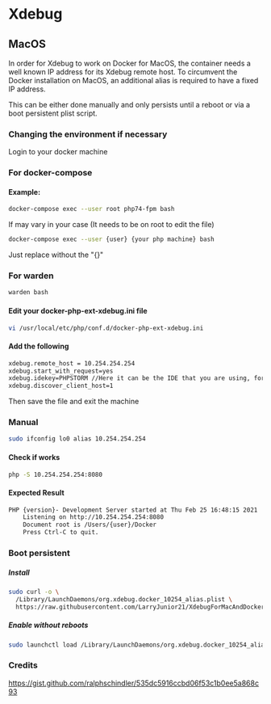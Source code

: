 # Xdebug


## MacOS

In order for Xdebug to work on Docker for MacOS, the container needs a well known IP address
for its Xdebug remote host. To circumvent the Docker installation on MacOS, an additional
alias is required to have a fixed IP address.

This can be either done manually and only persists until a reboot or via a boot persistent
plist script.

### Changing the environment if necessary

Login to your docker machine
### For docker-compose
#### Example: 
```bash
docker-compose exec --user root php74-fpm bash
```
If may vary in your case (It needs to be on root to edit the file)
```bash
docker-compose exec --user {user} {your php machine} bash
```
Just replace without the "{}"
### For warden
```bash
warden bash
```

#### Edit your docker-php-ext-xdebug.ini file
```bash
vi /usr/local/etc/php/conf.d/docker-php-ext-xdebug.ini
```
#### Add the following
```bash
xdebug.remote_host = 10.254.254.254
xdebug.start_with_request=yes
xdebug.idekey=PHPSTORM //Here it can be the IDE that you are using, for example NETBEANS
xdebug.discover_client_host=1
```
Then save the file and exit the machine

### Manual
```bash
sudo ifconfig lo0 alias 10.254.254.254
```

#### Check if works
```bash
php -S 10.254.254.254:8080
```

#### Expected Result
```bash
PHP {version}- Development Server started at Thu Feb 25 16:48:15 2021
	Listening on http://10.254.254.254:8080
	Document root is /Users/{user}/Docker
	Press Ctrl-C to quit.
```

### Boot persistent

##### Install
```bash
sudo curl -o \
  /Library/LaunchDaemons/org.xdebug.docker_10254_alias.plist \
  https://raw.githubusercontent.com/LarryJunior21/XdebugForMacAndDocker/main/macos/org.xdebug.docker_10254_alias.plist
```
##### Enable without reboots
```bash
sudo launchctl load /Library/LaunchDaemons/org.xdebug.docker_10254_alias.plist
```

### Credits

https://gist.github.com/ralphschindler/535dc5916ccbd06f53c1b0ee5a868c93
